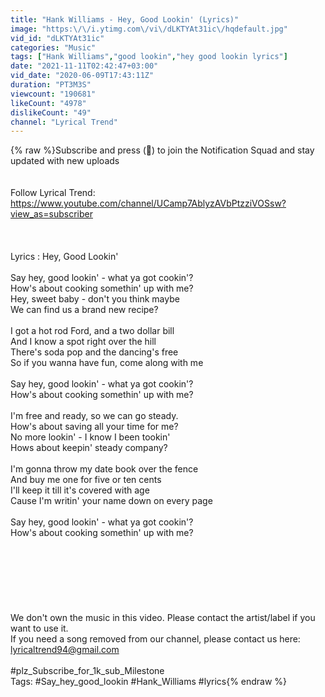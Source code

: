 ```yaml
---
title: "Hank Williams - Hey, Good Lookin' (Lyrics)"
image: "https:\/\/i.ytimg.com\/vi\/dLKTYAt31ic\/hqdefault.jpg"
vid_id: "dLKTYAt31ic"
categories: "Music"
tags: ["Hank Williams","good lookin","hey good lookin lyrics"]
date: "2021-11-11T02:42:47+03:00"
vid_date: "2020-06-09T17:43:11Z"
duration: "PT3M3S"
viewcount: "190681"
likeCount: "4978"
dislikeCount: "49"
channel: "Lyrical Trend"
---
```

{% raw %}Subscribe and press (🔔) to join the Notification Squad and stay updated with new uploads<br /><br /><br />Follow Lyrical Trend: <a rel="nofollow" target="blank" href="https://www.youtube.com/channel/UCamp7AblyzAVbPtzziVOSsw?view_as=subscriber">https://www.youtube.com/channel/UCamp7AblyzAVbPtzziVOSsw?view_as=subscriber</a><br /><br /><br /><br />Lyrics : Hey, Good Lookin'<br /><br />Say hey, good lookin' - what ya got cookin'?<br />How's about cooking somethin' up with me?<br />Hey, sweet baby - don't you think maybe<br />We can find us a brand new recipe?<br /><br />I got a hot rod Ford, and a two dollar bill<br />And I know a spot right over the hill<br />There's soda pop and the dancing's free<br />So if you wanna have fun, come along with me<br /><br />Say hey, good lookin' - what ya got cookin'?<br />How's about cooking somethin' up with me?<br /><br />I'm free and ready, so we can go steady.<br />How's about saving all your time for me?<br />No more lookin' - I know I been tookin'<br />Hows about keepin' steady company?<br /><br />I'm gonna throw my date book over the fence<br />And buy me one for five or ten cents<br />I'll keep it till it's covered with age<br />Cause I'm writin' your name down on every page<br /><br />Say hey, good lookin' - what ya got cookin'?<br />How's about cooking somethin' up with me?<br /><br /><br /><br /><br /><br /><br /><br />We don't own the music in this video. Please contact the artist/label if you want to use it.<br />If you need a song removed from our channel, please contact us here: <br />lyricaltrend94@gmail.com<br /><br />#plz_Subscribe_for_1k_sub_Milestone<br />Tags: #Say_hey_good_lookin #Hank_Williams #lyrics{% endraw %}
